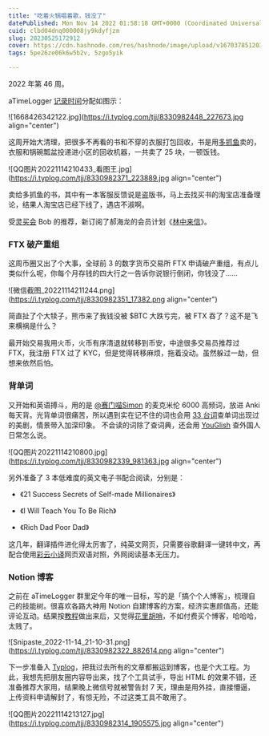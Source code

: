 ```yaml
---
title: "吃着火锅唱着歌，钱没了"
datePublished: Mon Nov 14 2022 01:58:18 GMT+0000 (Coordinated Universal Time)
cuid: clbd04dnq000008jy9kdyfjzm
slug: 20230525172912
cover: https://cdn.hashnode.com/res/hashnode/image/upload/v1670378512032/Suvs7qTis.jpg
tags: 5pe26ze06k6w5b2v, 5zgo5yik

---
```


2022 年第 46 周。

aTimeLogger [记录时间](https://mp.weixin.qq.com/s?__biz=MzI3MzU5MDA1OQ==&mid=2247485032&idx=1&sn=acb21dab9e80298f57f65f3a9ea3a1c7&chksm=eb21b42cdc563d3a565d6c98ad7010303e68799b4f29c829a6c1fd89ff190878ddb44f22a899&scene=21#wechat_redirect)分配如图示：

![1668426342122.jpg](https://i.typlog.com/tjj/8330982448_227673.jpg align="center")

这周开始大清理，把很多不再看的书和不穿的衣服打包回收，书是用[多抓鱼](https://www.duozhuayu.com/sell)卖的，衣服和锅碗瓢盆投递进小区的回收机器，一共卖了 25 块，一顿饭钱。

![QQ图片20221114210433_看图王.jpg](https://i.typlog.com/tjj/8330982371_223889.jpg align="center")

卖给多抓鱼的书，其中有一本客服反馈说是盗版书，马上去找买书的淘宝店准备理论，结果人淘宝店已经下线了，遇店不淑啊。

受[灵买会](https://club.q24.io/) Bob 的推荐，新订阅了郝海龙的会员计划《[林中来信](https://laixin.one/)》。

### FTX 破产重组

这周币圈又出了个大事，全球前 3 的数字货币交易所 FTX 申请破产重组，有点儿类似什么呢，你每个月存钱的四大行之一告诉你说银行倒闭，你钱没了……

![微信截图_20221114211244.png](https://i.typlog.com/tjj/8330982351_17382.png align="center")

简直扯了个大犊子，熊市来了我钱没被 $BTC 大跌亏完，被 FTX 吞了？这不是飞来横祸是什么？

最开始交易我用火币，火币有序清退就转移到币安，中途很多交易员推荐过 FTX，我注册 FTX 过了 KYC，但是觉得转移麻烦，拖着没动。虽然躲过一劫，但想来依然后怕。

### 背单词

又开始和英语搏斗，用的是 [@赛门喵Simon](https://mp.weixin.qq.com/s?__biz=MzIzMzE5NjIzMQ==&mid=2653450349&idx=1&sn=dafed4ff0c1a58b4c6e786bd21f654c6&scene=21#wechat_redirect) 的麦克米伦 6000 高频词，放进 Anki 每天背。光背单词很痛苦，所以遇到实在记不住的词也会用 [33 台词](https://33.agilestudio.cn/)查单词出现过的美剧，情景带入加深印象。 不会读的词除了查词典，还会用 [YouGlish](https://youglish.com/) 查外国人日常怎么说。

![QQ图片20221114210800.jpg](https://i.typlog.com/tjj/8330982339_981363.jpg align="center")

另外准备了 3 本低难度的英文电子书配合阅读，分别是：

*   《21 Success Secrets of Self-made Millionaires》
    
*   《I Will Teach You To Be Rich》
    
*   《Rich Dad Poor Dad》
    

这几年，翻译插件进化得太厉害了，纯英文网页，只需要谷歌翻译一键转中文，再配合使用[彩云小译](https://fanyi.caiyunapp.com/#/)网页双语对照，外网阅读基本无压力。

### Notion 博客

之前在 aTimeLogger 群里定今年的唯一目标，写的是「搞个个人博客」，梳理自己的技能树。很喜欢各路大神用 Notion 自建博客的方案，经济实惠颜值高，还能评论互动。结果按[教程](https://xie.infoq.cn/article/ce04759b419a296870df6b7f5)做出来后，又觉得[花里胡哨](https://nextjs-notion-starter-kit-peach-seven.vercel.app/)，不如付费买个博客，哈哈哈，太贱了。

![Snipaste_2022-11-14_21-10-31.png](https://i.typlog.com/tjj/8330982322_882614.png align="center")

下一步准备入 [Typlog](https://typlog.com/)，把我过去所有的文章都搬运到博客，也是个大工程。为此，我想先把朋友圈内容导出来，找了个工具试手，导出 HTML 的效果不错，还准备推荐大家用，结果晚上微信号就被警告封 7 天，理由是用外挂，直接懵逼，上传资料申请解封了，有惊无险，不过这类工具不敢用了。

![QQ图片20221114213127.jpg](https://i.typlog.com/tjj/8330982314_1905575.jpg align="center")